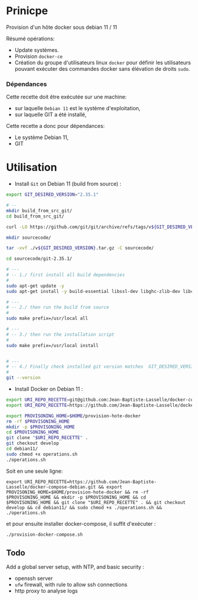 # Prinicpe

Provision d'un hôte docker sous debian 11 / 11

Résumé opérations:

<!-- * Synchronistation serveur NTP. -->
* Update systèmes.
* Provision `docker-ce`
* Création du groupe d'utilisateurs linux `docker` pour définir les utilisateurs pouvant exécuter des commandes docker sans élévation de droits `sudo`.


### Dépendances

Cette recette doit être exécutée sur une machine:
* sur laquelle `Debian 11` est le système d'exploitation,
* sur laquelle GIT a été installé,
<!-- * sur laquelle le système `Debian 11` a été synchronisé sur un serveur NTP -->


Cette recette a donc pour dépendances:

* Le système Debian 11,
* GIT
<!-- * un serveur NTP -->


# Utilisation


* Install `Git` on Debian 11 (build from source) :

```bash
export GIT_DESIRED_VERSION="2.35.1"

# --
mkdir build_from_src_git/
cd build_from_src_git/

curl -LO https://github.com/git/git/archive/refs/tags/v${GIT_DESIRED_VERSION}.tar.gz

mkdir sourcecode/

tar -xvf ./v${GIT_DESIRED_VERSION}.tar.gz -C sourcecode/

cd sourcecode/git-2.35.1/

# ---
# -- 1./ first install all build dependencies
#
sudo apt-get update -y
sudo apt-get install -y build-essential libssl-dev libghc-zlib-dev libcurl4-gnutls-dev libexpat1-dev gettext unzip

# ---
# -- 2./ then run the build from source
#
sudo make prefix=/usr/local all

# ---
# -- 3./ then run the installation script
#
sudo make prefix=/usr/local install


# ---
# -- 4./ Finally check installed git version matches  GIT_DESIRED_VERSION
#
git --version
```

* Install Docker on Debian 11 :

```bash
export URI_REPO_RECETTE=git@github.com:Jean-Baptiste-Lasselle/docker-compose-debian.git
export URI_REPO_RECETTE=https://github.com/Jean-Baptiste-Lasselle/docker-compose-debian.git

export PROVISONING_HOME=$HOME/provision-hote-docker
rm -rf $PROVISONING_HOME
mkdir -p $PROVISONING_HOME
cd $PROVISONING_HOME
git clone "$URI_REPO_RECETTE" .
git checkout develop
cd debian11/
sudo chmod +x operations.sh
./operations.sh
```

Soit en une seule ligne:

```
export URI_REPO_RECETTE=https://github.com/Jean-Baptiste-Lasselle/docker-compose-debian.git && export PROVISONING_HOME=$HOME/provision-hote-docker && rm -rf $PROVISONING_HOME && mkdir -p $PROVISONING_HOME && cd $PROVISONING_HOME && git clone "$URI_REPO_RECETTE" . && git checkout develop && cd debian11/ && sudo chmod +x ./operations.sh && ./operations.sh
```

et pour ensuite installer docker-compose, il suffit d'exécuter :

```bash
./provision-docker-compose.sh
```




## Todo

Add a global server setup, with NTP, and basic security :

* openssh server
* `ufw` firewall, with rule to allow ssh connections
* http proxy to analyse logs
